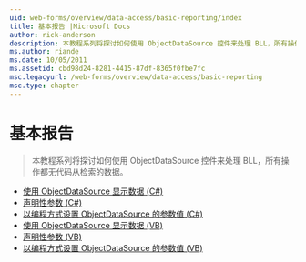 ```yaml
---
uid: web-forms/overview/data-access/basic-reporting/index
title: 基本报告 |Microsoft Docs
author: rick-anderson
description: 本教程系列将探讨如何使用 ObjectDataSource 控件来处理 BLL，所有操作都无代码从检索的数据。
ms.author: riande
ms.date: 10/05/2011
ms.assetid: cbd98d24-8281-4415-87df-8365f0fbe7fc
msc.legacyurl: /web-forms/overview/data-access/basic-reporting
msc.type: chapter
---
```

<a name="basic-reporting"></a>基本报告
====================
> 本教程系列将探讨如何使用 ObjectDataSource 控件来处理 BLL，所有操作都无代码从检索的数据。


- [使用 ObjectDataSource 显示数据 (C#)](displaying-data-with-the-objectdatasource-cs.md)
- [声明性参数 (C#)](declarative-parameters-cs.md)
- [以编程方式设置 ObjectDataSource 的参数值 (C#)](programmatically-setting-the-objectdatasource-s-parameter-values-cs.md)
- [使用 ObjectDataSource 显示数据 (VB)](displaying-data-with-the-objectdatasource-vb.md)
- [声明性参数 (VB)](declarative-parameters-vb.md)
- [以编程方式设置 ObjectDataSource 的参数值 (VB)](programmatically-setting-the-objectdatasource-s-parameter-values-vb.md)
